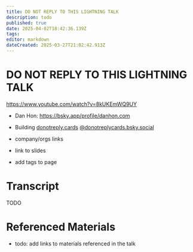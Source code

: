 ```yaml
---
title: DO NOT REPLY TO THIS LIGHTNING TALK
description: todo
published: true
date: 2025-04-02T18:42:36.139Z
tags: 
editor: markdown
dateCreated: 2025-03-27T21:02:42.913Z
---
```


# DO NOT REPLY TO THIS LIGHTNING TALK
https://www.youtube.com/watch?v=8kUKEmWQ9UY
- Dan Hon: https://bsky.app/profile/danhon.com
- Building [donotreply.cards](https://donotreply.cards/) [@donotreplycards.bsky.social](https://bsky.app/profile/donotreplycards.bsky.social)

- company/orgs links
- link to slides
- add tags to page

# Transcript
TODO

# Referenced Materials
- todo: add links to materials referenced in the talk